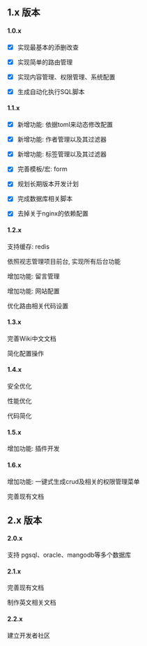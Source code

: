 ## 1.x 版本

#### 1.0.x
- [x] 实现最基本的添删改查

- [x] 实现简单的路由管理

- [x] 实现内容管理、权限管理、系统配置

- [x] 生成自动化执行SQL脚本

#### 1.1.x
- [x] 新增功能: 依据toml来动态修改配置

- [x] 新增功能: 作者管理以及其过滤器

- [x] 新增功能: 标签管理以及其过滤器

- [x] 完善模板/宏: form

- [x] 规划长期版本开发计划

- [x] 完成数据库相关脚本

- [x] 去掉关于nginx的依赖配置

#### 1.2.x
支持缓存: redis

依照视志管理项目前台, 实现所有后台功能

增加功能: 留言管理

增加功能: 网站配置

优化路由相关代码设置

#### 1.3.x
完善Wiki中文文档

简化配置操作

#### 1.4.x
安全优化

性能优化

代码简化

#### 1.5.x
增加功能: 插件开发

#### 1.6.x
增加功能: 一键式生成crud及相关的权限管理菜单

完善现有文档


## 2.x 版本

#### 2.0.x 
支持 pgsql、oracle、mangodb等多个数据库

#### 2.1.x 
完善现有文档

制作英文相关文档

#### 2.2.x 
建立开发者社区
